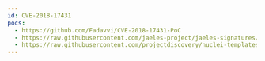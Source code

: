 ```yaml
---
id: CVE-2018-17431
pocs:
  - https://github.com/Fadavvi/CVE-2018-17431-PoC
  - https://raw.githubusercontent.com/jaeles-project/jaeles-signatures/master/cves/comodo-utmc-rce-cve-2018-17431.yaml
  - https://raw.githubusercontent.com/projectdiscovery/nuclei-templates/master/cves/CVE-2018-17431.yaml
---
```

